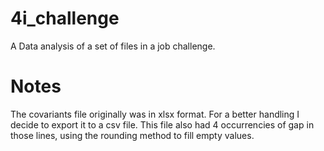 4i_challenge
============

A Data analysis of a set of files in a job challenge.

# Notes
The covariants file originally was in xlsx format. For a better handling I decide to export it to a csv file. This file also had 4 occurrencies of gap in those lines, using the rounding method to fill empty values.

<!-- In case of need
# Approach


# Questions


# Suggested Questions


prompt
```
```

Link
[word](link)
-->